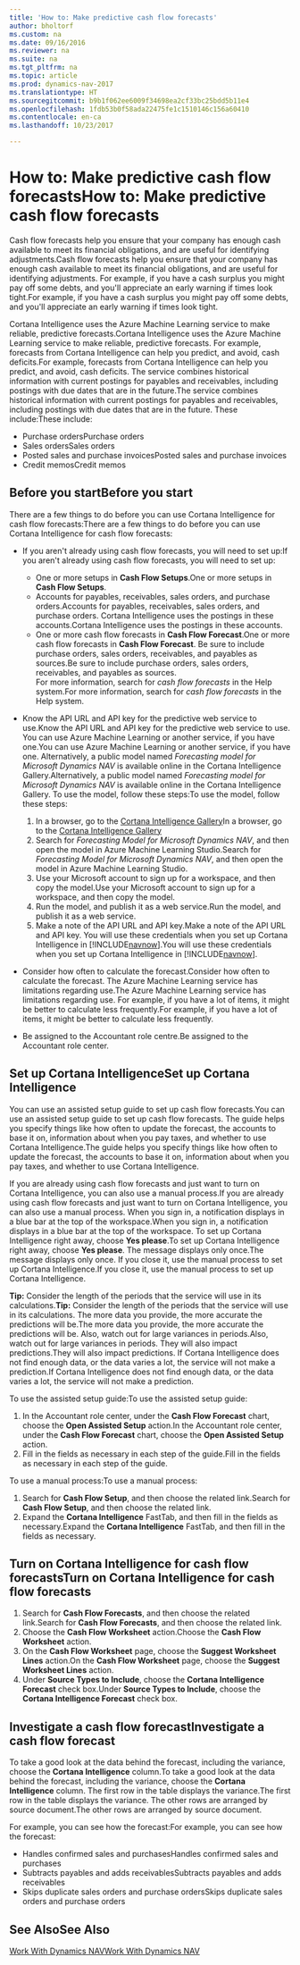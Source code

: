 ```yaml
---
title: 'How to: Make predictive cash flow forecasts'
author: bholtorf
ms.custom: na
ms.date: 09/16/2016
ms.reviewer: na
ms.suite: na
ms.tgt_pltfrm: na
ms.topic: article
ms.prod: dynamics-nav-2017
ms.translationtype: HT
ms.sourcegitcommit: b9b1f062ee6009f34698ea2cf33bc25bdd5b11e4
ms.openlocfilehash: 1fdb53b0f58ada22475fe1c1510146c156a60410
ms.contentlocale: en-ca
ms.lasthandoff: 10/23/2017

---
```


# <a name="how-to-make-predictive-cash-flow-forecasts"></a><span data-ttu-id="28620-102">How to: Make predictive cash flow forecasts</span><span class="sxs-lookup"><span data-stu-id="28620-102">How to: Make predictive cash flow forecasts</span></span>
<span data-ttu-id="28620-103">Cash flow forecasts help you ensure that your company has enough cash available to meet its financial obligations, and are useful for identifying adjustments.</span><span class="sxs-lookup"><span data-stu-id="28620-103">Cash flow forecasts help you ensure that your company has enough cash available to meet its financial obligations, and are useful for identifying adjustments.</span></span> <span data-ttu-id="28620-104">For example, if you have a cash surplus you might pay off some debts, and you'll appreciate an early warning if times look tight.</span><span class="sxs-lookup"><span data-stu-id="28620-104">For example, if you have a cash surplus you might pay off some debts, and you'll appreciate an early warning if times look tight.</span></span>

<span data-ttu-id="28620-105">Cortana Intelligence uses the Azure Machine Learning service to make reliable, predictive forecasts.</span><span class="sxs-lookup"><span data-stu-id="28620-105">Cortana Intelligence uses the Azure Machine Learning service to make reliable, predictive forecasts.</span></span> <span data-ttu-id="28620-106">For example, forecasts from Cortana Intelligence can help you predict, and avoid, cash deficits.</span><span class="sxs-lookup"><span data-stu-id="28620-106">For example, forecasts from Cortana Intelligence can help you predict, and avoid, cash deficits.</span></span> <span data-ttu-id="28620-107">The service combines historical information with current postings for payables and receivables, including postings with due dates that are in the future.</span><span class="sxs-lookup"><span data-stu-id="28620-107">The service combines historical information with current postings for payables and receivables, including postings with due dates that are in the future.</span></span> <span data-ttu-id="28620-108">These include:</span><span class="sxs-lookup"><span data-stu-id="28620-108">These include:</span></span>
* <span data-ttu-id="28620-109">Purchase orders</span><span class="sxs-lookup"><span data-stu-id="28620-109">Purchase orders</span></span>
* <span data-ttu-id="28620-110">Sales orders</span><span class="sxs-lookup"><span data-stu-id="28620-110">Sales orders</span></span>
* <span data-ttu-id="28620-111">Posted sales and purchase invoices</span><span class="sxs-lookup"><span data-stu-id="28620-111">Posted sales and purchase invoices</span></span>
* <span data-ttu-id="28620-112">Credit memos</span><span class="sxs-lookup"><span data-stu-id="28620-112">Credit memos</span></span>

## <a name="before-you-start"></a><span data-ttu-id="28620-113">Before you start</span><span class="sxs-lookup"><span data-stu-id="28620-113">Before you start</span></span>  
<span data-ttu-id="28620-114">There are a few things to do before you can use Cortana Intelligence for cash flow forecasts:</span><span class="sxs-lookup"><span data-stu-id="28620-114">There are a few things to do before you can use Cortana Intelligence for cash flow forecasts:</span></span>
* <span data-ttu-id="28620-115">If you aren't already using cash flow forecasts, you will need to set up:</span><span class="sxs-lookup"><span data-stu-id="28620-115">If you aren't already using cash flow forecasts, you will need to set up:</span></span>
    * <span data-ttu-id="28620-116">One or more setups in **Cash Flow Setups**.</span><span class="sxs-lookup"><span data-stu-id="28620-116">One or more setups in **Cash Flow Setups**.</span></span>
    * <span data-ttu-id="28620-117">Accounts for payables, receivables, sales orders, and purchase orders.</span><span class="sxs-lookup"><span data-stu-id="28620-117">Accounts for payables, receivables, sales orders, and purchase orders.</span></span> <span data-ttu-id="28620-118">Cortana Intelligence uses the postings in these accounts.</span><span class="sxs-lookup"><span data-stu-id="28620-118">Cortana Intelligence uses the postings in these accounts.</span></span>
    * <span data-ttu-id="28620-119">One or more cash flow forecasts in **Cash Flow Forecast**.</span><span class="sxs-lookup"><span data-stu-id="28620-119">One or more cash flow forecasts in **Cash Flow Forecast**.</span></span> <span data-ttu-id="28620-120">Be sure to include purchase orders, sales orders, receivables, and payables as sources.</span><span class="sxs-lookup"><span data-stu-id="28620-120">Be sure to include purchase orders, sales orders, receivables, and payables as sources.</span></span>  
    <span data-ttu-id="28620-121">For more information, search for _cash flow forecasts_ in the Help system.</span><span class="sxs-lookup"><span data-stu-id="28620-121">For more information, search for _cash flow forecasts_ in the Help system.</span></span>
* <span data-ttu-id="28620-122">Know the API URL and API key for the predictive web service to use.</span><span class="sxs-lookup"><span data-stu-id="28620-122">Know the API URL and API key for the predictive web service to use.</span></span>  
    <span data-ttu-id="28620-123">You can use Azure Machine Learning or another service, if you have one.</span><span class="sxs-lookup"><span data-stu-id="28620-123">You can use Azure Machine Learning or another service, if you have one.</span></span> <span data-ttu-id="28620-124">Alternatively, a public model named _Forecasting model for Microsoft Dynamics NAV_ is available online in the Cortana Intelligence Gallery.</span><span class="sxs-lookup"><span data-stu-id="28620-124">Alternatively, a public model named _Forecasting model for Microsoft Dynamics NAV_ is available online in the Cortana Intelligence Gallery.</span></span> <span data-ttu-id="28620-125">To use the model, follow these steps:</span><span class="sxs-lookup"><span data-stu-id="28620-125">To use the model, follow these steps:</span></span>

    1. <span data-ttu-id="28620-126">In a browser, go to the [Cortana Intelligence Gallery](https://go.microsoft.com/fwlink/?linkid=828352)</span><span class="sxs-lookup"><span data-stu-id="28620-126">In a browser, go to the [Cortana Intelligence Gallery](https://go.microsoft.com/fwlink/?linkid=828352)</span></span>
    2. <span data-ttu-id="28620-127">Search for _Forecasting Model for Microsoft Dynamics NAV_, and then open the model in Azure Machine Learning Studio.</span><span class="sxs-lookup"><span data-stu-id="28620-127">Search for _Forecasting Model for Microsoft Dynamics NAV_, and then open the model in Azure Machine Learning Studio.</span></span>
    3. <span data-ttu-id="28620-128">Use your Microsoft account to sign up for a workspace, and then copy the model.</span><span class="sxs-lookup"><span data-stu-id="28620-128">Use your Microsoft account to sign up for a workspace, and then copy the model.</span></span>
    4. <span data-ttu-id="28620-129">Run the model, and publish it as a web service.</span><span class="sxs-lookup"><span data-stu-id="28620-129">Run the model, and publish it as a web service.</span></span>
    5. <span data-ttu-id="28620-130">Make a note of the API URL and API key.</span><span class="sxs-lookup"><span data-stu-id="28620-130">Make a note of the API URL and API key.</span></span> <span data-ttu-id="28620-131">You will use these credentials when you set up Cortana Intelligence in [!INCLUDE[navnow](includes/navnow_md.md)].</span><span class="sxs-lookup"><span data-stu-id="28620-131">You will use these credentials when you set up Cortana Intelligence in [!INCLUDE[navnow](includes/navnow_md.md)].</span></span>  

* <span data-ttu-id="28620-132">Consider how often to calculate the forecast.</span><span class="sxs-lookup"><span data-stu-id="28620-132">Consider how often to calculate the forecast.</span></span> <span data-ttu-id="28620-133">The Azure Machine Learning service has limitations regarding use.</span><span class="sxs-lookup"><span data-stu-id="28620-133">The Azure Machine Learning service has limitations regarding use.</span></span> <span data-ttu-id="28620-134">For example, if you have a lot of items, it might be better to calculate less frequently.</span><span class="sxs-lookup"><span data-stu-id="28620-134">For example, if you have a lot of items, it might be better to calculate less frequently.</span></span>
* <span data-ttu-id="28620-135">Be assigned to the Accountant role centre.</span><span class="sxs-lookup"><span data-stu-id="28620-135">Be assigned to the Accountant role center.</span></span>

## <a name="set-up-cortana-intelligence"></a><span data-ttu-id="28620-136">Set up Cortana Intelligence</span><span class="sxs-lookup"><span data-stu-id="28620-136">Set up Cortana Intelligence</span></span>
<span data-ttu-id="28620-137">You can use an assisted setup guide to set up cash flow forecasts.</span><span class="sxs-lookup"><span data-stu-id="28620-137">You can use an assisted setup guide to set up cash flow forecasts.</span></span> <span data-ttu-id="28620-138">The guide helps you specify things like how often to update the forecast, the accounts to base it on, information about when you pay taxes, and whether to use Cortana Intelligence.</span><span class="sxs-lookup"><span data-stu-id="28620-138">The guide helps you specify things like how often to update the forecast, the accounts to base it on, information about when you pay taxes, and whether to use Cortana Intelligence.</span></span>  

<span data-ttu-id="28620-139">If you are already using cash flow forecasts and just want to turn on Cortana Intelligence, you can also use a manual process.</span><span class="sxs-lookup"><span data-stu-id="28620-139">If you are already using cash flow forecasts and just want to turn on Cortana Intelligence, you can also use a manual process.</span></span> <span data-ttu-id="28620-140">When you sign in, a notification displays in a blue bar at the top of the workspace.</span><span class="sxs-lookup"><span data-stu-id="28620-140">When you sign in, a notification displays in a blue bar at the top of the workspace.</span></span> <span data-ttu-id="28620-141">To set up Cortana Intelligence right away, choose **Yes please**.</span><span class="sxs-lookup"><span data-stu-id="28620-141">To set up Cortana Intelligence right away, choose **Yes please**.</span></span> <span data-ttu-id="28620-142">The message displays only once.</span><span class="sxs-lookup"><span data-stu-id="28620-142">The message displays only once.</span></span> <span data-ttu-id="28620-143">If you close it, use the manual process to set up Cortana Intelligence.</span><span class="sxs-lookup"><span data-stu-id="28620-143">If you close it, use the manual process to set up Cortana Intelligence.</span></span>  

<span data-ttu-id="28620-144">**Tip:** Consider the length of the periods that the service will use in its calculations.</span><span class="sxs-lookup"><span data-stu-id="28620-144">**Tip:** Consider the length of the periods that the service will use in its calculations.</span></span> <span data-ttu-id="28620-145">The more data you provide, the more accurate the predictions will be.</span><span class="sxs-lookup"><span data-stu-id="28620-145">The more data you provide, the more accurate the predictions will be.</span></span> <span data-ttu-id="28620-146">Also, watch out for large variances in periods.</span><span class="sxs-lookup"><span data-stu-id="28620-146">Also, watch out for large variances in periods.</span></span> <span data-ttu-id="28620-147">They will also impact predictions.</span><span class="sxs-lookup"><span data-stu-id="28620-147">They will also impact predictions.</span></span> <span data-ttu-id="28620-148">If Cortana Intelligence does not find enough data, or the data varies a lot, the service will not make a prediction.</span><span class="sxs-lookup"><span data-stu-id="28620-148">If Cortana Intelligence does not find enough data, or the data varies a lot, the service will not make a prediction.</span></span>

<span data-ttu-id="28620-149">To use the assisted setup guide:</span><span class="sxs-lookup"><span data-stu-id="28620-149">To use the assisted setup guide:</span></span>
1. <span data-ttu-id="28620-150">In the Accountant role center, under the **Cash Flow Forecast** chart, choose the **Open Assisted Setup** action.</span><span class="sxs-lookup"><span data-stu-id="28620-150">In the Accountant role center, under the **Cash Flow Forecast** chart, choose the **Open Assisted Setup** action.</span></span>
2. <span data-ttu-id="28620-151">Fill in the fields as necessary in each step of the guide.</span><span class="sxs-lookup"><span data-stu-id="28620-151">Fill in the fields as necessary in each step of the guide.</span></span>

<span data-ttu-id="28620-152">To use a manual process:</span><span class="sxs-lookup"><span data-stu-id="28620-152">To use a manual process:</span></span>
1. <span data-ttu-id="28620-153">Search for **Cash Flow Setup**, and then choose the related link.</span><span class="sxs-lookup"><span data-stu-id="28620-153">Search for **Cash Flow Setup**, and then choose the related link.</span></span>
2. <span data-ttu-id="28620-154">Expand the **Cortana Intelligence** FastTab, and then fill in the fields as necessary.</span><span class="sxs-lookup"><span data-stu-id="28620-154">Expand the **Cortana Intelligence** FastTab, and then fill in the fields as necessary.</span></span>

## <a name="turn-on-cortana-intelligence-for-cash-flow-forecasts"></a><span data-ttu-id="28620-155">Turn on Cortana Intelligence for cash flow forecasts</span><span class="sxs-lookup"><span data-stu-id="28620-155">Turn on Cortana Intelligence for cash flow forecasts</span></span>
1. <span data-ttu-id="28620-156">Search for **Cash Flow Forecasts**, and then choose the related link.</span><span class="sxs-lookup"><span data-stu-id="28620-156">Search for **Cash Flow Forecasts**, and then choose the related link.</span></span>
2. <span data-ttu-id="28620-157">Choose the **Cash Flow Worksheet** action.</span><span class="sxs-lookup"><span data-stu-id="28620-157">Choose the **Cash Flow Worksheet** action.</span></span>
3. <span data-ttu-id="28620-158">On the **Cash Flow Worksheet** page, choose the **Suggest Worksheet Lines** action.</span><span class="sxs-lookup"><span data-stu-id="28620-158">On the **Cash Flow Worksheet** page, choose the **Suggest Worksheet Lines** action.</span></span>  
4. <span data-ttu-id="28620-159">Under **Source Types to Include**, choose the **Cortana Intelligence Forecast** check box.</span><span class="sxs-lookup"><span data-stu-id="28620-159">Under **Source Types to Include**, choose the **Cortana Intelligence Forecast** check box.</span></span>

## <a name="investigate-a-cash-flow-forecast"></a><span data-ttu-id="28620-160">Investigate a cash flow forecast</span><span class="sxs-lookup"><span data-stu-id="28620-160">Investigate a cash flow forecast</span></span>
<span data-ttu-id="28620-161">To take a good look at the data behind the forecast, including the variance, choose the **Cortana Intelligence** column.</span><span class="sxs-lookup"><span data-stu-id="28620-161">To take a good look at the data behind the forecast, including the variance, choose the **Cortana Intelligence** column.</span></span> <span data-ttu-id="28620-162">The first row in the table displays the variance.</span><span class="sxs-lookup"><span data-stu-id="28620-162">The first row in the table displays the variance.</span></span> <span data-ttu-id="28620-163">The other rows are arranged by source document.</span><span class="sxs-lookup"><span data-stu-id="28620-163">The other rows are arranged by source document.</span></span>  

<span data-ttu-id="28620-164">For example, you can see how the forecast:</span><span class="sxs-lookup"><span data-stu-id="28620-164">For example, you can see how the forecast:</span></span>    
* <span data-ttu-id="28620-165">Handles confirmed sales and purchases</span><span class="sxs-lookup"><span data-stu-id="28620-165">Handles confirmed sales and purchases</span></span>
* <span data-ttu-id="28620-166">Subtracts payables and adds receivables</span><span class="sxs-lookup"><span data-stu-id="28620-166">Subtracts payables and adds receivables</span></span>
* <span data-ttu-id="28620-167">Skips duplicate sales orders and purchase orders</span><span class="sxs-lookup"><span data-stu-id="28620-167">Skips duplicate sales orders and purchase orders</span></span>

## <a name="see-also"></a><span data-ttu-id="28620-168">See Also</span><span class="sxs-lookup"><span data-stu-id="28620-168">See Also</span></span>  
[<span data-ttu-id="28620-169">Work With Dynamics NAV</span><span class="sxs-lookup"><span data-stu-id="28620-169">Work With Dynamics NAV</span></span>](ui-work-product.md)


